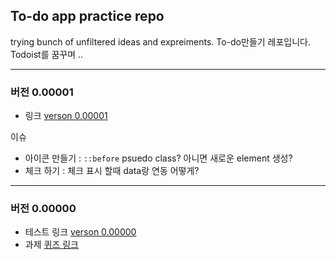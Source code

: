 
## To-do app practice repo

trying bunch of unfiltered ideas and expreiments.
To-do만들기 레포입니다. Todoist를 꿈꾸며 ..

---

### 버전 0.00001
- 링크 [verson 0.00001](https://yogicat.github.io/todos/v00/)

이슈  
- 아이콘 만들기 : `::before` psuedo class? 아니면 새로운 element 생성?
- 체크 하기 : 체크 표시 할때 data랑 연동 어떻게?

---


### 버전 0.00000

- 테스트 링크 [verson 0.00000](https://yogicat.github.io/todos/v00-0/)
- 과제 [퀴즈 링크](./v00-0/todo-quiz.js)

